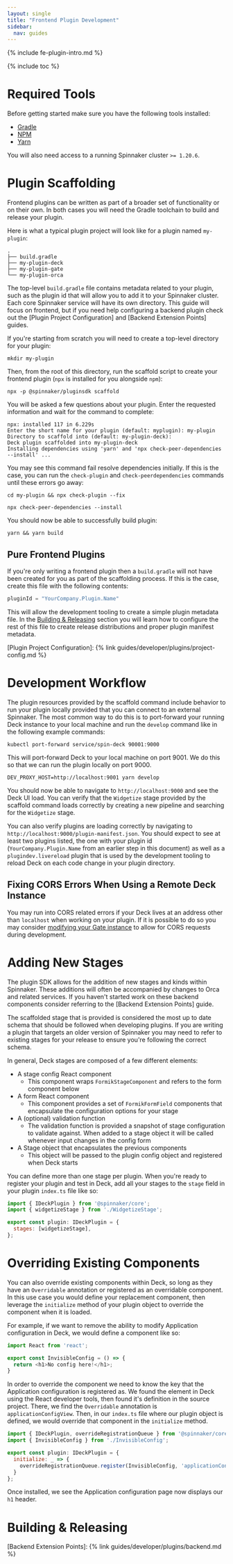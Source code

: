 ```yaml
---
layout: single
title: "Frontend Plugin Development"
sidebar:
  nav: guides
---
```


{% include fe-plugin-intro.md %}

{% include toc %}

# Required Tools

Before getting started make sure you have the following tools installed:

- [Gradle]
- [NPM]
- [Yarn]

[Gradle]: https://gradle.org/install/
[NPM]: https://docs.npmjs.com/cli/v7/configuring-npm/install
[Yarn]: https://yarnpkg.com/getting-started/install

You will also need access to a running Spinnaker cluster `>= 1.20.6`.

# Plugin Scaffolding

Frontend plugins can be written as part of a broader set of functionality or
on their own. In both cases you will need the Gradle toolchain to build and
release your plugin.

Here is what a typical plugin project will look like for a plugin named
`my-plugin`:

```shell
.
├── build.gradle
├── my-plugin-deck
├── my-plugin-gate
└── my-plugin-orca
```

The top-level `build.gradle` file contains metadata related to your plugin,
such as the plugin id that will allow you to add it to your Spinnaker cluster.
Each core Spinnaker service will have its own directory. This guide will focus
on frontend, but if you need help configuring a backend plugin check out the
[Plugin Project Configuration] and [Backend Extension Points] guides.

If you're starting from scratch you will need to create a top-level directory
for your plugin:

```shell
mkdir my-plugin
```

Then, from the root of this directory, run the scaffold script to create your
frontend plugin (`npx` is installed for you alongside `npm`):

```shell
npx -p @spinnaker/pluginsdk scaffold
```

You will be asked a few questions about your plugin. Enter the requested
information and wait for the command to complete:

```shell
npx: installed 117 in 6.229s
Enter the short name for your plugin (default: myplugin): my-plugin
Directory to scaffold into (default: my-plugin-deck):
Deck plugin scaffolded into my-plugin-deck
Installing dependencies using 'yarn' and 'npx check-peer-dependencies --install' ...
```

You may see this command fail resolve dependencies initially. If this is the
case, you can run the `check-plugin` and `check-peerdependencies` commands
until these errors go away:

```shell
cd my-plugin && npx check-plugin --fix
```

```shell
npx check-peer-dependencies --install
```

You should now be able to successfully build plugin:

```shell
yarn && yarn build
```

## Pure Frontend Plugins

If you're only writing a frontend plugin then a `build.gradle` will not have
been created for you as part of the scaffolding process. If this is the case,
create this file with the following contents:

```gradle
pluginId = "YourCompany.Plugin.Name"
```

This will allow the development tooling to create a simple plugin metadata file.
In the [Building & Releasing](#building--releasing) section you will learn how
to configure the rest of this file to create release distributions and proper
plugin manifest metadata.

[Plugin Project Configuration]: {% link guides/developer/plugins/project-config.md %}

# Development Workflow

The plugin resources provided by the scaffold command include behavior to run
your plugin locally provided that you can connect to an external Spinnaker. The
most common way to do this is to port-forward your running Deck instance to
your local machine and run the `develop` command like in the following example
commands:

```shell
kubectl port-forward service/spin-deck 90001:9000
```

This will port-forward Deck to your local machine on port 9001. We do this so
that we can run the plugin locally on port 9000.

```shell
DEV_PROXY_HOST=http://localhost:9001 yarn develop
```

You should now be able to navigate to `http://localhost:9000` and see the Deck
UI load. You can verify that the `Widgetize` stage provided by the scaffold
command loads correctly by creating a new pipeline and searching for the
`Widgetize` stage.

You can also verify plugins are loading correctly by navigating to
`http://localhost:9000/plugin-manifest.json`. You should expect to see at least
two plugins listed, the one with your plugin id (`YourCompany.Plugin.Name` from
an earlier step in this document) as well as a `plugindev.livereload` plugin
that is used by the development tooling to reload Deck on each code change in
your plugin directory.

## Fixing CORS Errors When Using a Remote Deck Instance

You may run into CORS related errors if your Deck lives at an address other
than `localhost` when working on your plugin. If it is possible to do so you
may consider [modifying your Gate instance][CORS] to allow for CORS requests
during development.

[CORS]: https://support.armory.io/support?id=kb_article_view&sysparm_article=KB0010084&sys_kb_id=3c1ef17d1b202c1013d4fe6fdc4bcbef&spa=1

# Adding New Stages

The plugin SDK allows for the addition of new stages and kinds within
Spinnaker.  These additions will often be accompanied by changes to Orca and
related services. If you haven't started work on these backend components
consider referring to the [Backend Extension Points] guide.

The scaffolded stage that is provided is considered the most up to date schema
that should be followed when developing plugins. If you are writing a plugin
that targets an older version of Spinnaker you may need to refer to existing
stages for your release to ensure you're following the correct schema.

In general, Deck stages are composed of a few different elements:

- A stage config React component
    - This component wraps `FormikStageComponent` and refers to the form
      component below
- A form React component
    - This component provides a set of `FormikFormField` components that
      encapsulate the configuration options for your stage 
- A (optional) validation function
    - The validation function is provided a snapshot of stage configuration to
      validate against. When added to a stage object it will be called whenever
      input changes in the config form
- A Stage object that encapsulates the previous components
    - This object will be passed to the plugin config object and registered
      when Deck starts

You can define more than one stage per plugin. When you're ready to register
your plugin and test in Deck, add all your stages to the `stage` field in your
plugin `index.ts` file like so:

```javascript
import { IDeckPlugin } from '@spinnaker/core';
import { widgetizeStage } from './WidgetizeStage';

export const plugin: IDeckPlugin = {
  stages: [widgetizeStage],
};
```

<!-- FIXME link to a frontend plugin example -->

# Overriding Existing Components

You can also override existing components within Deck, so long as they have an
`Overridable` annotation or registered as an overridable component. In this use
case you would define your replacement component, then leverage the
`initialize` method of your plugin object to override the component when it is
loaded.

For example, if we want to remove the ability to modify Application
configuration in Deck, we would define a component like so:

```javascript
import React from 'react';

export const InvisibleConfig = () => {
  return <h1>No config here!</h1>;
}
```

In order to override the component we need to know the key that the Application
configuration is registered as.  We found the element in Deck using the React
developer tools, then found it's definition in the source project. There, we
find the `Overridable` annotation is `applicationConfigView`.  Then, in our
`index.ts` file where our plugin object is defined, we would override that
component in the `initialize` method.


```javascript
import { IDeckPlugin, overrideRegistrationQueue } from '@spinnaker/core'; 
import { InvisibleConfig } from './InvisibleConfig';

export const plugin: IDeckPlugin = {
  initialize: _ => {
    overrideRegistrationQueue.register(InvisibleConfig, 'applicationConfigView')
  }
};
```

Once installed, we see the Application configuration page now displays our `h1`
header.

# Building & Releasing

[Backend Extension Points]: {% link guides/developer/plugins/backend.md %}
